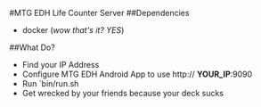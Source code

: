 #MTG EDH Life Counter Server
##Dependencies
* docker (*wow that's it? YES*)

##What Do?
* Find your IP Address
* Configure MTG EDH Android App to use http:// **YOUR_IP**:9090
* Run `bin/run.sh
* Get wrecked by your friends because your deck sucks
